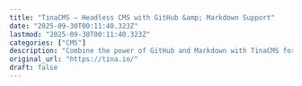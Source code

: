 ```yaml
---
title: "TinaCMS – Headless CMS with GitHub &amp; Markdown Support"
date: "2025-09-30T00:11:40.323Z"
lastmod: "2025-09-30T00:11:40.323Z"
categories: ["CMS"]
description: "Combine the power of GitHub and Markdown with TinaCMS for seamless content management. Empower developers and creators to edit, preview, and manage static and dynamic sites effortlessly."
original_url: "https://tina.io/"
draft: false
---
```


